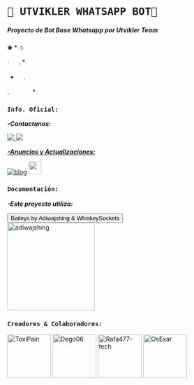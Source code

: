 # `💠 UTVIKLER WHATSAPP BOT💠 ` 
##### **Proyecto de Bot Base Whatsapp por Utvikler Team**
✺ *         ⊹    

· 　 . *       

*   　.

. 　　 　 *

### `Info. Oficial:`
***-Contactanos:***

<a href="http://wa.me/50557418454" target="blank"><img src="https://img.shields.io/badge/ToxiPain-25D366?style=for-the-badge&logo=whatsapp&logoColor=white" />
<a href="http://wa.me/50585424403" target="blank"><img src="https://img.shields.io/badge/Démogo-25D366?style=for-the-badge&logo=whatsapp&logoColor=white" />

***-Anuncios y Actualizaciones:***

[![blog](https://img.shields.io/badge/Canal-actulizaciones-25D366?style=for-the-badge&logo=whatsapp&logoColor=white 
)](https://whatsapp.com/channel/0029VaeaBGb2UPB80GbJ420a)  <a href="https://whatsapp.com/channel/0029VaeaBGb2UPB80GbJ420a"> <img src="https://upload.wikimedia.org/wikipedia/commons/thumb/1/19/WhatsApp_logo-color-vertical.svg/1200px-WhatsApp_logo-color-vertical.svg.png" height="29px">
</a>

### `Documentación:` 
***-Este proyecto utiliza:***
<div><button id="boton" type="button">Baileys by Adiwajshing & WhiskeySockets</button></div>
<a href="https://github.com/WhiskeySockets/Baileys"><img src="https://github.com/WhiskeySockets.png" width="200" height="200" alt="adiwajshing"/></a>

### `Creadores & Colaboradores:`
<a href="https://github.com/ToxiPain"><img src="https://github.com/ToxiPain.png" width="100" height="100" alt="ToxiPain"/></a>
<a href="https://github.com/Dego06"><img src="https://github.com/Dego06.png" width="100" height="100" alt="Dego06"/></a>
<a href="https://github.com/Rafa477-tech"><img src="https://github.com/Rafa477-tech.png" width="100" height="100" alt="Rafa477-tech"/></a>
<a href="https://github.com/OsExar"><img src="https://github.com/OsExar.png" width="100" height="100" alt="OsExar"/></a>
